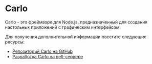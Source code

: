 # Carlo

Carlo - это фреймворк для Node.js, предназначенный для создания настольных приложений с графическим интерфейсом.

Для получения дополнительной информации посетите следующие ресурсы:

- [Репозиторий Carlo на GitHub](https://github.com/GoogleChromeLabs/carlo)
- [Разработка Carlo на веб-сервере](https://blog.agney.dev/carlo-on-web-server/)
